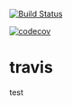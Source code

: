 [![Build Status](https://travis-ci.com/czs900906/travis.svg?branch=master)](https://travis-ci.com/czs900906/travis)

[![codecov](https://codecov.io/gh/czs900906/travis/branch/master/graph/badge.svg)](https://codecov.io/gh/czs900906/travis)

# travis
test

